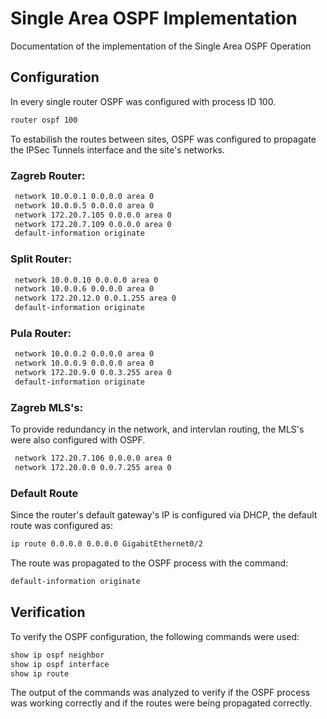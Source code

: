 # Single Area OSPF Implementation

Documentation of the implementation of the Single Area OSPF Operation

## Configuration

In every single router OSPF was configured with process ID 100.

```bash
router ospf 100
```

To estabilish the routes between sites, OSPF was configured to propagate the IPSec Tunnels interface and the site's networks.

### Zagreb Router:

```bash
 network 10.0.0.1 0.0.0.0 area 0
 network 10.0.0.5 0.0.0.0 area 0
 network 172.20.7.105 0.0.0.0 area 0
 network 172.20.7.109 0.0.0.0 area 0
 default-information originate
```

### Split Router:

```bash
 network 10.0.0.10 0.0.0.0 area 0
 network 10.0.0.6 0.0.0.0 area 0
 network 172.20.12.0 0.0.1.255 area 0
 default-information originate
```

### Pula Router:

```bash
 network 10.0.0.2 0.0.0.0 area 0
 network 10.0.0.9 0.0.0.0 area 0
 network 172.20.9.0 0.0.3.255 area 0
 default-information originate
```

### Zagreb MLS's:

To provide redundancy in the network, and intervlan routing, the MLS's were also configured with OSPF.

```bash
 network 172.20.7.106 0.0.0.0 area 0
 network 172.20.0.0 0.0.7.255 area 0
```

### Default Route

Since the router's default gateway's IP is configured via DHCP, the default route was configured as:

```bash
ip route 0.0.0.0 0.0.0.0 GigabitEthernet0/2
```

The route was propagated to the OSPF process with the command:

```bash
default-information originate
```

## Verification

To verify the OSPF configuration, the following commands were used:

```bash
show ip ospf neighbor
show ip ospf interface
show ip route
```

The output of the commands was analyzed to verify if the OSPF process was working correctly and if the routes were being propagated correctly.
